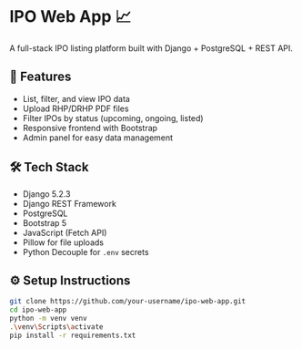 # IPO Web App 📈

A full-stack IPO listing platform built with Django + PostgreSQL + REST API.

## 🔧 Features

- List, filter, and view IPO data
- Upload RHP/DRHP PDF files
- Filter IPOs by status (upcoming, ongoing, listed)
- Responsive frontend with Bootstrap
- Admin panel for easy data management

## 🛠️ Tech Stack

- Django 5.2.3
- Django REST Framework
- PostgreSQL
- Bootstrap 5
- JavaScript (Fetch API)
- Pillow for file uploads
- Python Decouple for `.env` secrets

## ⚙️ Setup Instructions

```bash
git clone https://github.com/your-username/ipo-web-app.git
cd ipo-web-app
python -m venv venv
.\venv\Scripts\activate
pip install -r requirements.txt
